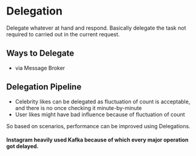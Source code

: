 # Delegation
Delegate whatever at hand and respond. Basically delegate the task not required to carried out 
in the current request.

## Ways to Delegate
- via Message Broker

## Delegation Pipeline
- Celebrity likes can be delegated as fluctuation of count is acceptable, and there is no once checking
it minute-by-minute
- User likes might have bad influence because of fluctuation of count

So based on scenarios, performance can be improved using Delegations.

#### Instagram heavily used Kafka because of which every major operation got delayed.